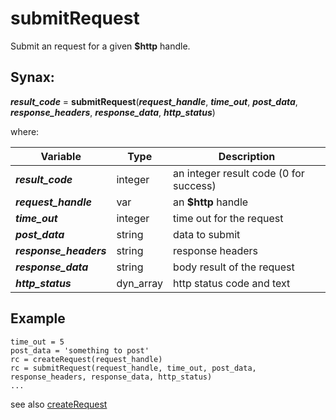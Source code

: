 # submitRequest

Submit an request for a given **$http** handle.

## Synax:

***result_code*** = **submitRequest**(***request_handle***, ***time_out***, ***post_data***, ***response_headers***, ***response_data***, ***http_status***)

where:

| Variable | Type | Description |
|--|--|--|
***result_code*** | integer |an integer result code (0 for success)
***request_handle*** | var | an **$http** handle
***time_out*** | integer |time out for the request
***post_data*** | string |data to submit
***response_headers*** | string |response headers
***response_data*** | string |body result of the request
***http_status*** | dyn_array |http status code and text

## Example
```
time_out = 5
post_data = 'something to post'
rc = createRequest(request_handle)
rc = submitRequest(request_handle, time_out, post_data, response_headers, response_data, http_status)
...
```

see also [createRequest](../createRequest/#heading)